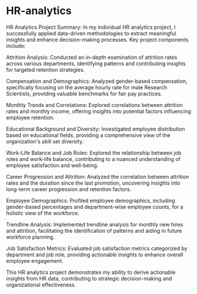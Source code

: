 # HR-analytics
HR Analytics Project Summary:
In my individual HR analytics project, I successfully applied data-driven methodologies to extract meaningful insights and enhance decision-making processes. Key project components include:

Attrition Analysis:
Conducted an in-depth examination of attrition rates across various departments, identifying patterns and contributing insights for targeted retention strategies.

Compensation and Demographics:
Analyzed gender-based compensation, specifically focusing on the average hourly rate for male Research Scientists, providing valuable benchmarks for fair pay practices.

Monthly Trends and Correlations:
Explored correlations between attrition rates and monthly income, offering insights into potential factors influencing employee retention.

Educational Background and Diversity:
Investigated employee distribution based on educational fields, providing a comprehensive view of the organization's skill set diversity.

Work-Life Balance and Job Roles:
Explored the relationship between job roles and work-life balance, contributing to a nuanced understanding of employee satisfaction and well-being.

Career Progression and Attrition:
Analyzed the correlation between attrition rates and the duration since the last promotion, uncovering insights into long-term career progression and retention factors.

Employee Demographics:
Profiled employee demographics, including gender-based percentages and department-wise employee counts, for a holistic view of the workforce.

Trendline Analysis:
Implemented trendline analysis for monthly new hires and attrition, facilitating the identification of patterns and aiding in future workforce planning.

Job Satisfaction Metrics:
Evaluated job satisfaction metrics categorized by department and job role, providing actionable insights to enhance overall employee engagement.

This HR analytics project demonstrates my ability to derive actionable insights from HR data, contributing to strategic decision-making and organizational effectiveness.
